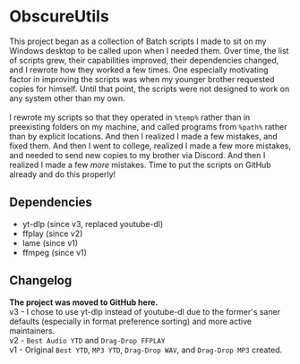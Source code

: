 # ObscureUtils
This project began as a collection of Batch scripts I made to sit on my Windows desktop to be called upon when I needed them. Over time, the list of scripts grew, their capabilities improved, their dependencies changed, and I rewrote how they worked a few times. One especially motivating factor in improving the scripts was when my younger brother requested copies for himself. Until that point, the scripts were not designed to work on any system other than my own.\
\
I rewrote my scripts so that they operated in `%temp%` rather than in preexisting folders on my machine, and called programs from `%path%` rather than by explicit locations. And then I realized I made a few mistakes, and fixed them. And then I went to college, realized I made a few more mistakes, and needed to send new copies to my brother via Discord. And then I realized I made a few *more* mistakes. Time to put the scripts on GitHub already and do this properly!

## Dependencies
- yt-dlp (since v3, replaced youtube-dl)
- ffplay (since v2)
- lame (since v1)
- ffmpeg (since v1)

## Changelog
**The project was moved to GitHub here.**\
v3 - I chose to use yt-dlp instead of youtube-dl due to the former's saner defaults (especially in format preference sorting) and more active maintainers.\
v2 - `Best Audio YTD` and `Drag-Drop FFPLAY`\
v1 - Original `Best YTD`, `MP3 YTD`, `Drag-Drop WAV`, and `Drag-Drop MP3` created.
